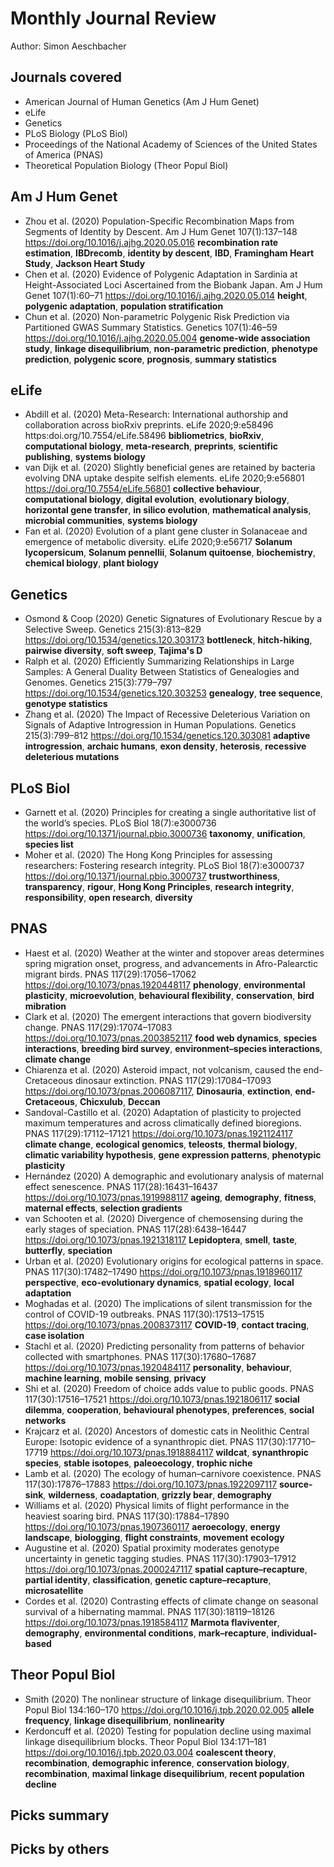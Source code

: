 # Monthly Journal Review

Author: Simon Aeschbacher

## Journals covered
- American Journal of Human Genetics (Am J Hum Genet)
- eLife
- Genetics
- PLoS Biology (PLoS Biol)
- Proceedings of the National Academy of Sciences of the United States of America (PNAS)
- Theoretical Population Biology (Theor Popul Biol)

## Am J Hum Genet
- Zhou et al. (2020) Population-Specific Recombination Maps from Segments of Identity by Descent. Am J Hum Genet 107(1):137–148 https://doi.org/10.1016/j.ajhg.2020.05.016 **recombination rate estimation**, **IBDrecomb**, **identity by descent**, **IBD**, **Framingham Heart Study**, **Jackson Heart Study**
- Chen et al. (2020) Evidence of Polygenic Adaptation in Sardinia at Height-Associated Loci Ascertained from the Biobank Japan. Am J Hum Genet 107(1):60–71 https://doi.org/10.1016/j.ajhg.2020.05.014 **height**, **polygenic adaptation**, **population stratification**
- Chun et al. (2020) Non-parametric Polygenic Risk Prediction via Partitioned GWAS Summary Statistics. Genetics 107(1):46–59 https://doi.org/10.1016/j.ajhg.2020.05.004 **genome-wide association study**, **linkage disequilibrium**, **non-parametric prediction**, **phenotype prediction**, **polygenic score**, **prognosis**, **summary statistics**

## eLife
- Abdill et al. (2020) Meta-Research: International authorship and collaboration across bioRxiv preprints. eLife 2020;9:e58496 https:doi.org/10.7554/eLife.58496 **bibliometrics**, **bioRxiv**, **computational biology**, **meta-research**, **preprints**, **scientific publishing**, **systems biology**
- van Dijk et al. (2020) Slightly beneficial genes are retained by bacteria evolving DNA uptake despite selfish elements. eLife 2020;9:e56801 https://doi.org/10.7554/eLife.56801 **collective behaviour**, **computational biology**, **digital evolution**, **evolutionary biology**, **horizontal gene transfer**, **in silico evolution**, **mathematical analysis**, **microbial communities**, **systems biology**
- Fan et al. (2020) Evolution of a plant gene cluster in Solanaceae and emergence of metabolic diversity. eLife 2020;9:e56717 **Solanum lycopersicum**, **Solanum pennellii**, **Solanum quitoense**, **biochemistry**, **chemical biology**, **plant biology**

## Genetics
- Osmond & Coop (2020) Genetic Signatures of Evolutionary Rescue by a Selective Sweep. Genetics 215(3):813–829 https://doi.org/10.1534/genetics.120.303173 **bottleneck**, **hitch-hiking**, **pairwise diversity**, **soft sweep**, **Tajima's D**
- Ralph et al. (2020) Efficiently Summarizing Relationships in Large Samples: A General Duality Between Statistics of Genealogies and Genomes. Genetics 215(3):779–797 https://doi.org/10.1534/genetics.120.303253 **genealogy**, **tree sequence**, **genotype statistics**
- Zhang et al. (2020) The Impact of Recessive Deleterious Variation on Signals of Adaptive Introgression in Human Populations. Genetics 215(3):799–812 https://doi.org/10.1534/genetics.120.303081 **adaptive introgression**, **archaic humans**, **exon density**, **heterosis**, **recessive deleterious mutations**

## PLoS Biol
- Garnett et al. (2020) Principles for creating a single authoritative list of the world’s species. PLoS Biol 18(7):e3000736 https://doi.org/10.1371/journal.pbio.3000736 **taxonomy**, **unification**, **species list**
- Moher et al. (2020) The Hong Kong Principles for assessing researchers: Fostering research integrity. PLoS Biol 18(7):e3000737 https://doi.org/10.1371/journal.pbio.3000737 **trustworthiness**, **transparency**, **rigour**, **Hong Kong Principles**, **research integrity**, **responsibility**, **open research**, **diversity**

## PNAS
- Haest et al. (2020) Weather at the winter and stopover areas determines spring migration onset, progress, and advancements in Afro-Palearctic migrant birds. PNAS 117(29):17056–17062 https://doi.org/10.1073/pnas.1920448117 **phenology**, **environmental plasticity**, **microevolution**, **behavioural flexibility**, **conservation**, **bird mibration**
- Clark et al. (2020) The emergent interactions that govern biodiversity change. PNAS 117(29):17074–17083 https://doi.org/10.1073/pnas.2003852117 **food web dynamics**, **species interactions**, **breeding bird survey**, **environment–species interactions**, **climate change**
- Chiarenza et al. (2020) Asteroid impact, not volcanism, caused the end-Cretaceous dinosaur extinction. PNAS 117(29):17084–17093 https://doi.org/10.1073/pnas.2006087117, **Dinosauria**, **extinction**, **end-Cretaceous**, **Chicxulub**, **Deccan**
- Sandoval-Castillo et al. (2020) Adaptation of plasticity to projected maximum temperatures and across climatically defined bioregions. PNAS 117(29):17112–17121 https://doi.org/10.1073/pnas.1921124117 **climate change**, **ecological genomics**, **teleosts**, **thermal biology**, **climatic variability hypothesis**, **gene expression patterns**, **phenotypic plasticity**
- Hernández (2020) A demographic and evolutionary analysis of maternal effect senescence. PNAS 117(28):16431–16437 https://doi.org/10.1073/pnas.1919988117 **ageing**, **demography**, **fitness**, **maternal effects**, **selection gradients**
- van Schooten et al. (2020) Divergence of chemosensing during the early stages of speciation. PNAS 117(28):6438–16447 https://doi.org/10.1073/pnas.1921318117 **Lepidoptera**, **smell**, **taste**, **butterfly**, **speciation**
- Urban et al. (2020) Evolutionary origins for ecological patterns in space. PNAS 117(30):17482–17490 https://doi.org/10.1073/pnas.1918960117 **perspective**, **eco-evolutionary dynamics**, **spatial ecology**, **local adaptation**
- Moghadas et al. (2020) The implications of silent transmission for the control of COVID-19 outbreaks. PNAS 117(30):17513–17515 https://doi.org/10.1073/pnas.2008373117 **COVID-19**, **contact tracing**, **case isolation**
- Stachl et al. (2020) Predicting personality from patterns of behavior collected with smartphones. PNAS 117(30):17680–17687 https://doi.org/10.1073/pnas.1920484117 **personality**, **behaviour**, **machine learning**, **mobile sensing**, **privacy**
- Shi et al. (2020) Freedom of choice adds value to public goods. PNAS 117(30):17516–17521 https://doi.org/10.1073/pnas.1921806117 **social dilemma**, **cooperation**, **behavioural phenotypes**, **preferences**, **social networks**
- Krajcarz et al. (2020) Ancestors of domestic cats in Neolithic Central Europe: Isotopic evidence of a synanthropic diet. PNAS 117(30):17710–17719 https://doi.org/10.1073/pnas.1918884117 **wildcat**, **synanthropic species**, **stable isotopes**, **paleoecology**, **trophic niche**
- Lamb et al. (2020) The ecology of human–carnivore coexistence. PNAS 117(30):17876–17883 https://doi.org/10.1073/pnas.1922097117 **source-sink**, **wilderness**, **coadaptation**, **grizzly bear**, **demography**
- Williams et al. (2020) Physical limits of flight performance in the heaviest soaring bird. PNAS 117(30):17884–17890 https://doi.org/10.1073/pnas.1907360117 **aeroecology**, **energy landscape**, **biologging**, **flight constraints**, **movement ecology**
- Augustine et al. (2020) Spatial proximity moderates genotype uncertainty in genetic tagging studies. PNAS 117(30):17903–17912 https://doi.org/10.1073/pnas.2000247117 **spatial capture–recapture**, **partial identity**, **classification**, **genetic capture–recapture**, **microsatellite**
- Cordes et al. (2020) Contrasting effects of climate change on seasonal survival of a hibernating mammal. PNAS 117(30):18119–18126 https://doi.org/10.1073/pnas.1918584117 **Marmota flaviventer**, **demography**, **environmental conditions**, **mark–recapture**, **individual-based**

## Theor Popul Biol
- Smith (2020) The nonlinear structure of linkage disequilibrium. Theor Popul Biol 134:160–170 https://doi.org/10.1016/j.tpb.2020.02.005 **allele frequency**, **linkage disequilibrium**, **nonlinearity**
- Kerdoncuff et al. (2020) Testing for population decline using maximal linkage disequilibrium blocks. Theor Popul Biol 134:171–181 https://doi.org/10.1016/j.tpb.2020.03.004 **coalescent theory**, **recombination**, **demographic inference**, **conservation biology**, **recombination**, **maximal linkage disequilibrium**, **recent population decline**


## Picks summary

## Picks by others
